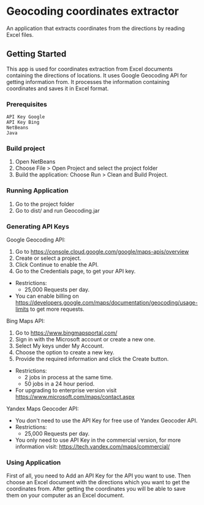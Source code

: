 # Geocoding coordinates extractor

An application that extracts coordinates from the directions by reading Excel files.

## Getting Started

This app is used for coordinates extraction from Excel documents containing the directions of locations. It uses Google Geocoding API for getting information from. It processes the information containing coordinates and saves it in Excel format.

### Prerequisites

```
API Key Google
API Key Bing
NetBeans
Java
```

### Build project

1. Open NetBeans
2. Choose File > Open Project and select the project folder
3. Build the application: Choose Run > Clean and Build Project.

### Running Application

1. Go to the project folder
2. Go to dist/ and run Geocoding.jar

### Generating API Keys

Google Geocoding API:

1. Go to https://console.cloud.google.com/google/maps-apis/overview
2. Create or select a project.
3. Click Continue to enable the API.
4. Go to the Credentials page, to get your API key. 

- Restrictions:
    - 25,000 Requests per day.
- You can enable billing on https://developers.google.com/maps/documentation/geocoding/usage-limits 
to get more requests.


Bing Maps API:

1. Go to https://www.bingmapsportal.com/
2. Sign in with the Microsoft account or create a new one.
3. Select My keys under My Account.
4. Choose the option to create a new key.
5. Provide the required information and click the Create button.

- Restrictions:
    - 2 jobs in process at the same time.
    - 50 jobs in a 24 hour period.
- For upgrading to enterprise version visit https://www.microsoft.com/maps/contact.aspx


Yandex Maps Geocoder API:

- You don't need to use the API Key for free use of Yandex Geocoder API.
- Restrictions:
    - 25,000 Requests per day.
- You only need to use API Key in the commercial version, for more information visit: https://tech.yandex.com/maps/commercial/

### Using Application

First of all, you need to Add an API Key for the API you want to use.
Then choose an Excel document with the directions which you want to get the coordinates from.
After getting the coordinates you will be able to save them on your computer as an Excel document.